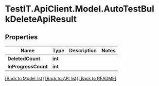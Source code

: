 # TestIT.ApiClient.Model.AutoTestBulkDeleteApiResult

## Properties

Name | Type | Description | Notes
------------ | ------------- | ------------- | -------------
**DeletedCount** | **int** |  | 
**InProgressCount** | **int** |  | 

[[Back to Model list]](../README.md#documentation-for-models) [[Back to API list]](../README.md#documentation-for-api-endpoints) [[Back to README]](../README.md)

